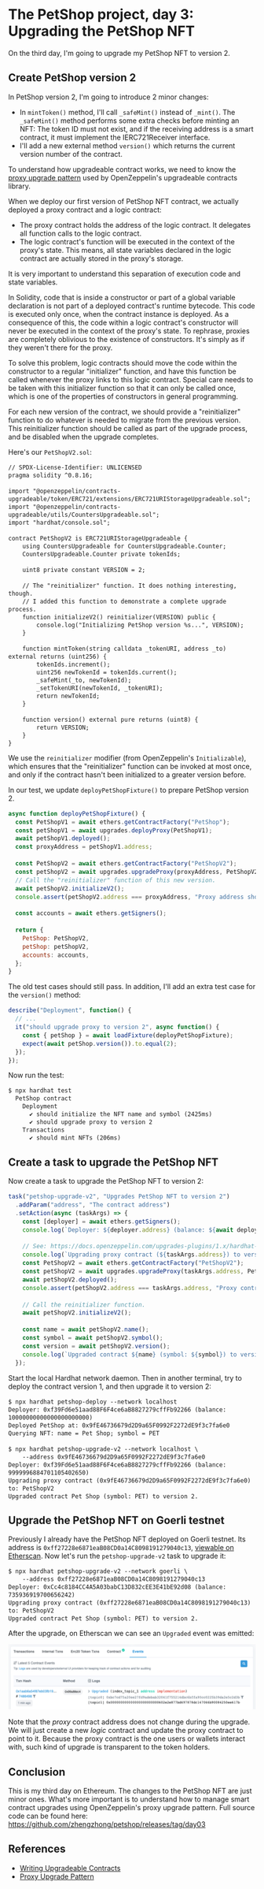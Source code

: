 # The PetShop project, day 3: Upgrading the PetShop NFT

On the third day, I'm going to upgrade my PetShop NFT to version 2.

## Create PetShop version 2

In PetShop version 2, I'm going to introduce 2 minor changes:

- In `mintToken()` method, I'll call `_safeMint()` instead of `_mint()`. The `_safeMint()` method performs some extra checks before minting an NFT: The token ID must not exist, and if the receiving address is a smart contract, it must implement the IERC721Receiver interface.
- I'll add a new external method `version()` which returns the current version number of the contract.

To understand how upgradeable contract works, we need to know the [proxy upgrade pattern](https://docs.openzeppelin.com/upgrades-plugins/1.x/proxies) used by OpenZeppelin's upgradeable contracts library.

When we deploy our first version of PetShop NFT contract, we actually deployed a proxy contract and a logic contract:

- The proxy contract holds the address of the logic contract. It delegates all function calls to the logic contract.
- The logic contract's function will be executed in the context of the proxy's state. This means, all state variables declared in the logic contract are actually stored in the proxy's storage.

It is very important to understand this separation of execution code and state variables.

In Solidity, code that is inside a constructor or part of a global variable declaration is not part of a deployed contract's runtime bytecode. This code is executed only once, when the contract instance is deployed. As a consequence of this, the code within a logic contract's constructor will never be executed in the context of the proxy's state. To rephrase, proxies are completely oblivious to the existence of constructors. It's simply as if they weren't there for the proxy.

To solve this problem, logic contracts should move the code within the constructor to a regular "initializer" function, and have this function be called whenever the proxy links to this logic contract. Special care needs to be taken with this initializer function so that it can only be called once, which is one of the properties of constructors in general programming.

For each new version of the contract, we should provide a "reinitializer" function to do whatever is needed to migrate from the previous version. This reinitializer function should be called as part of the upgrade process, and be disabled when the upgrade completes.

Here's our `PetShopV2.sol`:

```solidity
// SPDX-License-Identifier: UNLICENSED
pragma solidity ^0.8.16;

import "@openzeppelin/contracts-upgradeable/token/ERC721/extensions/ERC721URIStorageUpgradeable.sol";
import "@openzeppelin/contracts-upgradeable/utils/CountersUpgradeable.sol";
import "hardhat/console.sol";

contract PetShopV2 is ERC721URIStorageUpgradeable {
    using CountersUpgradeable for CountersUpgradeable.Counter;
    CountersUpgradeable.Counter private tokenIds;

    uint8 private constant VERSION = 2;

    // The "reinitializer" function. It does nothing interesting, though.
    // I added this function to demonstrate a complete upgrade process.
    function initializeV2() reinitializer(VERSION) public {
        console.log("Initializing PetShop version %s...", VERSION);
    }

    function mintToken(string calldata _tokenURI, address _to) external returns (uint256) {
        tokenIds.increment();
        uint256 newTokenId = tokenIds.current();
        _safeMint(_to, newTokenId);
        _setTokenURI(newTokenId, _tokenURI);
        return newTokenId;
    }

    function version() external pure returns (uint8) {
        return VERSION;
    }
}
```

We use the `reinitializer` modifier (from OpenZeppelin's `Initializable`), which ensures that the "reinitializer" function can be invoked at most once, and only if the contract hasn't been initialized to a greater version before.

In our test, we update `deployPetShopFixture()` to prepare PetShop version 2.

```js
async function deployPetShopFixture() {
  const PetShopV1 = await ethers.getContractFactory("PetShop");
  const petShopV1 = await upgrades.deployProxy(PetShopV1);
  await petShopV1.deployed();
  const proxyAddress = petShopV1.address;

  const PetShopV2 = await ethers.getContractFactory("PetShopV2");
  const petShopV2 = await upgrades.upgradeProxy(proxyAddress, PetShopV2);
  // Call the "reinitializer" function of this new version.
  await petShopV2.initializeV2();
  console.assert(petShopV2.address === proxyAddress, "Proxy address should not change.");

  const accounts = await ethers.getSigners();

  return {
    PetShop: PetShopV2,
    petShop: petShopV2,
    accounts: accounts,
  };
}
```

The old test cases should still pass. In addition, I'll add an extra test case for the `version()` method:

```js
describe("Deployment", function() {
  // ...
  it("should upgrade proxy to version 2", async function() {
    const { petShop } = await loadFixture(deployPetShopFixture);
    expect(await petShop.version()).to.equal(2);
  });
});
```

Now run the test:

```console
$ npx hardhat test
  PetShop contract
    Deployment
      ✔ should initialize the NFT name and symbol (2425ms)
      ✔ should upgrade proxy to version 2
    Transactions
      ✔ should mint NFTs (206ms)
```

## Create a task to upgrade the PetShop NFT

Now create a task to upgrade the PetShop NFT to version 2:

```js
task("petshop-upgrade-v2", "Upgrades PetShop NFT to version 2")
  .addParam("address", "The contract address")
  .setAction(async (taskArgs) => {
    const [deployer] = await ethers.getSigners();
    console.log(`Deployer: ${deployer.address} (balance: ${await deployer.getBalance()})`);

    // See: https://docs.openzeppelin.com/upgrades-plugins/1.x/hardhat-upgrades
    console.log(`Upgrading proxy contract (${taskArgs.address}) to version 2...`);
    const PetShopV2 = await ethers.getContractFactory("PetShopV2");
    const petShopV2 = await upgrades.upgradeProxy(taskArgs.address, PetShopV2);
    await petShopV2.deployed();
    console.assert(petShopV2.address === taskArgs.address, "Proxy contract address should not change.");

    // Call the reinitializer function.
    await petShopV2.initializeV2();

    const name = await petShopV2.name();
    const symbol = await petShopV2.symbol();
    const version = await petShopV2.version();
    console.log(`Upgraded contract ${name} (symbol: ${symbol}) to version ${version}.`);
  });
```

Start the local Hardhat network daemon. Then in another terminal, try to deploy the contract version 1, and then upgrade it to version 2:

```console
$ npx hardhat petshop-deploy --network localhost
Deployer: 0xf39Fd6e51aad88F6F4ce6aB8827279cffFb92266 (balance: 10000000000000000000000)
Deployed PetShop at: 0x9fE46736679d2D9a65F0992F2272dE9f3c7fa6e0
Querying NFT: name = Pet Shop; symbol = PET

$ npx hardhat petshop-upgrade-v2 --network localhost \
    --address 0x9fE46736679d2D9a65F0992F2272dE9f3c7fa6e0
Deployer: 0xf39Fd6e51aad88F6F4ce6aB8827279cffFb92266 (balance: 9999996884701105402650)
Upgrading proxy contract (0x9fE46736679d2D9a65F0992F2272dE9f3c7fa6e0) to: PetShopV2
Upgraded contract Pet Shop (symbol: PET) to version 2.
```

## Upgrade the PetShop NFT on Goerli testnet

Previously I already have the PetShop NFT deployed on Goerli testnet. Its address is `0xff27228e6871eaB08CD0a14C8098191279040c13`, [viewable on Etherscan](https://goerli.etherscan.io/address/0xff27228e6871eaB08CD0a14C8098191279040c13). Now let's run the `petshop-upgrade-v2` task to upgrade it:

```console
$ npx hardhat petshop-upgrade-v2 --network goerli \
    --address 0xff27228e6871eaB08CD0a14C8098191279040c13
Deployer: 0xCc4c8184CC4A5A03babC13D832cEE3E41bE92d08 (balance: 735936919700656242)
Upgrading proxy contract (0xff27228e6871eaB08CD0a14C8098191279040c13) to: PetShopV2
Upgraded contract Pet Shop (symbol: PET) to version 2.
```

After the upgrade, on Etherscan we can see an `Upgraded` event was emitted:

![Etherscan: Upgraded event emitted](./images/day-03-etherscan-upgraded-event.png)

Note that the *proxy* contract address does not change during the upgrade. We will just create a new *logic* contract and update the proxy contract to point to it. Because the proxy contract is the one users or wallets interact with, such kind of upgrade is transparent to the token holders.

## Conclusion

This is my third day on Ethereum. The changes to the PetShop NFT are just minor ones. What's more important is to understand how to manage smart contract upgrades using OpenZeppelin's proxy upgrade pattern. Full source code can be found here: https://github.com/zhengzhong/petshop/releases/tag/day03

## References

- [Writing Upgradeable Contracts](https://docs.openzeppelin.com/upgrades-plugins/1.x/writing-upgradeable)
- [Proxy Upgrade Pattern](https://docs.openzeppelin.com/upgrades-plugins/1.x/proxies)
